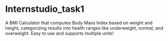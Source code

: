 # Internstudio_task1
A BMI Calculator that computes Body Mass Index based on weight and height, categorizing results into health ranges like underweight, normal, and overweight. Easy to use and supports multiple units!
